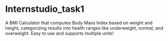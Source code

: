 # Internstudio_task1
A BMI Calculator that computes Body Mass Index based on weight and height, categorizing results into health ranges like underweight, normal, and overweight. Easy to use and supports multiple units!
